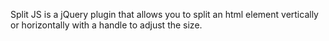 Split JS is a jQuery plugin that allows you to split an html element vertically or horizontally with a handle to adjust the size.